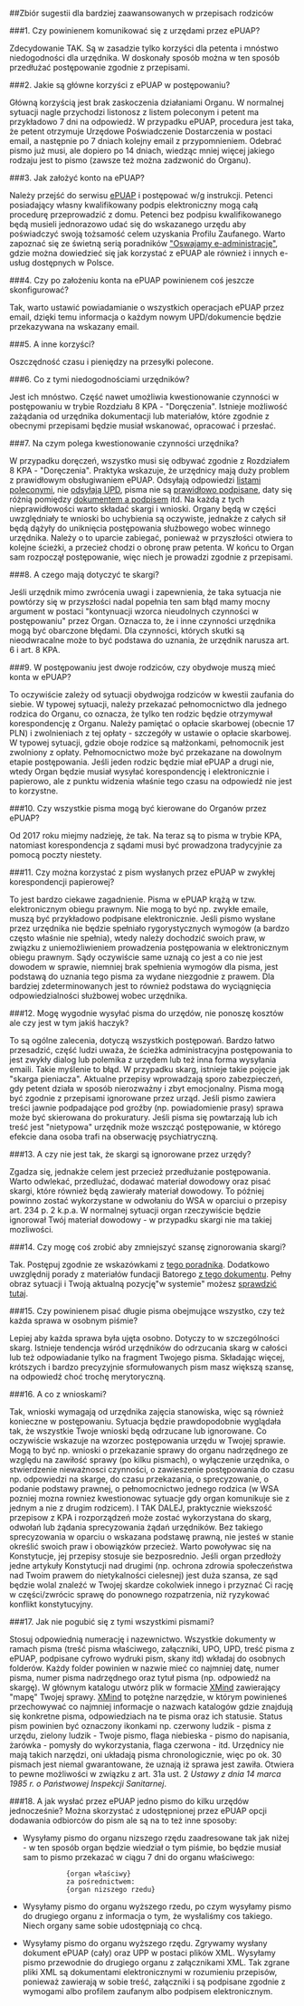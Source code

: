 ##Zbiór sugestii dla bardziej zaawansowanych w przepisach rodziców

###1. Czy powinienem komunikować się z urzędami przez ePUAP?

Zdecydowanie TAK. Są w zasadzie tylko korzyści dla petenta i mnóstwo niedogodności dla urzędnika. W doskonały sposób można w ten sposób przedłużać postępowanie zgodnie z przepisami.

###2. Jakie są główne korzyści z ePUAP w postępowaniu?

Główną korzyścią jest brak zaskoczenia działaniami Organu. W normalnej sytuacji nagle przychodzi listonosz z listem poleconym i petent ma przykładowo 7 dni na odpowiedź. W przypadku ePUAP, procedura jest taka, że petent otrzymuje Urzędowe Poświadczenie Dostarczenia w postaci email, a następnie po 7 dniach kolejny email z przypomnieniem. Odebrać pismo już musi, ale dopiero po 14 dniach, wiedząc mniej więcej jakiego rodzaju jest to pismo (zawsze też można zadzwonić do Organu).

###3. Jak założyć konto na ePUAP?

Należy przejść do serwisu [ePUAP](http://epuap.gov.pl) i postępować w/g instrukcji. Petenci posiadający własny kwalifikowany podpis elektroniczny mogą całą procedurę przeprowadzić z domu. Petenci bez podpisu kwalifikowanego będą musieli jednorazowo udać się do wskazanego urzędu aby poświadczyć swoją tożsamość celem uzyskania Profilu Zaufanego. Warto zapoznać się ze świetną serią poradników ["Oswajamy e-administrację"](http://di.com.pl/tagi/oswajamy-e-administracje/), gdzie można dowiedzieć się jak korzystać z ePUAP ale również i innych e-usług dostępnych w Polsce.

###4. Czy po założeniu konta na ePUAP powinienem coś jeszcze skonfigurować?

Tak, warto ustawić powiadamianie o wszystkich operacjach ePUAP przez email, dzięki temu informacja o każdym nowym UPD/dokumencie będzie przekazywana na wskazany email.

###5. A inne korzyści?

Oszczędność czasu i pieniędzy na przesyłki polecone.

###6. Co z tymi niedogodnościami urzędników?

Jest ich mnóstwo. Część nawet umożliwia kwestionowanie czynności w postępowaniu w trybie Rozdziału 8 KPA -  "Doręczenia". Istnieje możliwość zażądania od urzędnika dokumentacji lub materiałów, które zgodnie z obecnymi przepisami będzie musiał wskanować, opracować i przesłać.

###7. Na czym polega kwestionowanie czynności urzędnika?

W przypadku doręczeń, wszystko musi się odbywać zgodnie z Rozdziałem 8 KPA -  "Doręczenia".
Praktyka wskazuje, że urzędnicy mają duży problem z prawidłowym obsługiwaniem ePUAP. Odsyłają odpowiedzi 
[listami poleconymi](https://github.com/szanitani/szczepienia/blob/master/Sciezki%20alternatywne/skarga%20na%20nieprawidlowe%20doreczenie.md),
nie [odsyłają UPD](https://github.com/szanitani/szczepienia/blob/master/Sciezki%20alternatywne/skarga%20na%20pismo%20bez%20upd.md), 
pisma nie są [prawidłowo podpisane](https://github.com/szanitani/szczepienia/blob/master/Sciezki%20alternatywne/skarga%20na%20pismo%20bez%20podpisu.md), 
daty się różnią pomiędzy [dokumentem a podpisem](https://github.com/szanitani/szczepienia/blob/master/Sciezki%20alternatywne/skarga%20na%20pismo%20z%20nieprawidlowym%20podpisem.md) itd.
Na każdą z tych nieprawidłowości warto składać skargi i wnioski. Organy będą w części uwzględniały te wnioski bo uchybienia są oczywiste, jednakże z całych sił będą dążyły do uniknięcia
postępowania służbowego wobec winnego urzędnika. Należy o to uparcie zabiegać, ponieważ w przyszłości otwiera to kolejne ścieżki, a przecież chodzi o obronę praw petenta.
W końcu to Organ sam rozpoczął postępowanie, więc niech je prowadzi zgodnie z przepisami.

###8. A czego mają dotyczyć te skargi?

Jeśli urzędnik mimo zwrócenia uwagi i zapewnienia, że taka sytuacja nie powtórzy się w przyszłości nadal popełnia ten sam błąd mamy mocny argument w postaci "kontynuacji wzorca nieudolnych czynności w postępowaniu" przez Organ. Oznacza to, że i inne czynności urzędnika mogą być obarczone błędami. Dla czynności, których skutki są nieodwracalne może to być podstawa do uznania, że urzędnik narusza art. 6 i art. 8 KPA.

###9. W postępowaniu jest dwoje rodziców, czy obydwoje muszą mieć konta w ePUAP?

To oczywiście zależy od sytuacji obydwojga rodziców w kwestii zaufania do siebie. W typowej sytuacji, należy przekazać pełnomocnictwo dla jednego rodzica do Organu, co oznacza, że tylko ten rodzic będzie otrzymywał korespondencję z Organu. Należy pamiętać o opłacie skarbowej (obecnie 17 PLN) i zwolnieniach z tej opłaty - szczegóły w ustawie o opłacie skarbowej. W typowej sytuacji, gdzie oboje rodzice są małżonkami, pełnomocnik jest zwolniony z opłaty. Pełnomocnictwo może być przekazane na dowolnym etapie postępowania. Jeśli jeden rodzic będzie miał ePUAP a drugi nie, wtedy Organ będzie musiał wysyłać korespondencję i elektronicznie i papierowo, ale z punktu widzenia właśnie tego czasu na odpowiedź nie jest to korzystne.

###10. Czy wszystkie pisma mogą być kierowane do Organów przez ePUAP?

Od 2017 roku miejmy nadzieję, że tak. Na teraz są to pisma w trybie KPA, natomiast korespondencja z sądami musi być prowadzona tradycyjnie za pomocą poczty niestety.

###11. Czy można korzystać z pism wysłanych przez ePUAP w zwykłej korespondencji papierowej?

To jest bardzo ciekawe zagadnienie. Pisma w ePUAP krążą w tzw. elektronicznym obiegu prawnym. Nie mogą to być np. zwykłe emaile, muszą być przykładowo podpisane elektronicznie. Jeśli pismo wysłane przez urzędnika nie będzie spełniało rygorystycznych wymogów (a bardzo często właśnie nie spełnia), wtedy należy dochodzić swoich praw, w związku z uniemożliwieniem prowadzenia postępowania w elektronicznym obiegu prawnym. Sądy oczywiście same uznają co jest a co nie jest dowodem w sprawie, niemniej brak spełnienia wymogów dla pisma, jest podstawą do uznania tego pisma za wydane niezgodnie z prawem. Dla bardziej zdeterminowanych jest to również podstawa do wyciągnięcia odpowiedzialności służbowej wobec urzędnika.

###12. Mogę wygodnie wysyłać pisma do urzędów, nie ponoszę kosztów ale czy jest w tym jakiś haczyk?

To są ogólne zalecenia, dotyczą wszystkich postępowań. Bardzo łatwo przesadzić, część ludzi uważa, że ścieżka administracyjna postępowania to jest zwykły dialog lub polemika z urzędem lub też inna forma wysyłania emaili. Takie myślenie to błąd. W przypadku skarg, istnieje takie pojęcie jak "skarga pieniacza". Aktualne przepisy wprowadzają sporo zabezpieczeń, gdy petent działa w sposób nierozważny i zbyt emocjonalny. Pisma mogą być zgodnie z przepisami ignorowane przez urząd. Jeśli pismo zawiera treści jawnie podpadające pod groźby (np. powiadomienie prasy) sprawa może być skierowana do prokuratury. Jeśli pisma się powtarzają lub ich treść jest "nietypowa" urzędnik może wszcząć postępowanie, w którego efekcie dana osoba trafi na obserwację psychiatryczną.

###13. A czy nie jest tak, że skargi są ignorowane przez urzędy?

Zgadza się, jednakże celem jest przecież przedłużanie postępowania. Warto odwlekać, przedlużać, dodawać materiał dowodowy oraz pisać skargi, które również będą zawierały materiał dowodowy. To później powinno zostać wykorzystane w odwołaniu do WSA w oparciui o przepisy art. 234 p. 2 k.p.a. W normalnej sytuacji organ rzeczywiście będzie ignorował Twój materiał dowodowy - w przypadku skargi nie ma takiej mozliwości.

###14. Czy mogę coś zrobić aby zmniejszyć szansę zignorowania skargi?

Tak. Postępuj zgodnie ze wskazówkami z [tego poradnika](http://forumprawne.org/prawo-administracyjne/301849-jak-pisac-skuteczne-pisma-do-urzedu-poradnik.html). Dodatkowo uwzględnij porady z materiałów fundacji Batorego [z tego dokumentu](http://www.batory.org.pl/ftp/korupcja/sciagawka2_skargi_i_wnioski.pdf). Pełny obraz sytuacji i Twoją aktualną pozycję"w systemie" możesz [sprawdzić tutaj](http://www.batory.org.pl/ftp/korupcja/sciagawka4_postepowanie_administracyjne.pdf).

###15. Czy powinienem pisać długie pisma obejmujące wszystko, czy też każda sprawa w osobnym piśmie?

Lepiej aby każda sprawa była ujęta osobno. Dotyczy to w szczególności skarg. Istnieje tendencja wśród urzędników do odrzucania skarg w całości lub też odpowiadanie tylko na fragment Twojego pisma. Składając więcej, krótszych i bardzo precyzyjnie sformułowanych pism masz większą szansę, na odpowiedź choć trochę merytoryczną.

###16. A co z wnioskami?

Tak, wnioski wymagają od urzędnika zajęcia stanowiska, więc są również konieczne w postępowaniu. Sytuacja będzie prawdopodobnie wyglądała tak, że wszystkie Twoje wnioski będą odrzucane lub ignorowane. Co oczywiście wskazuje na wzorzec postępowania urzędu w Twojej sprawie. Mogą to być np. wnioski o przekazanie sprawy do organu nadrzędnego ze względu na zawiłość sprawy (po kilku pismach), o wyłączenie urzędnika, o stwierdzenie nieważnosci czynności, o zawieszenie postępowania do czasu np. odpowiedzi na skarge, do czasu przekazania, o sprecyzowanie, o podanie podstawy prawnej, o pełnomocnictwo jednego rodzica (w WSA pozniej mozna rowniez kwestionowac sytuacje gdy organ komunikuje sie z jednym a nie z drugim rodzicem). I TAK DALEJ, praktycznie wiekszość przepisow z KPA i rozporządzeń może zostać wykorzystana do skarg, odwołań lub żądania sprecyzowania żądań urzędników. Bez takiego sprecyzowania w oparciu o wskazana podstawę prawną, nie jesteś w stanie określić swoich praw i obowiązków przecież. Warto powoływac się na Konstytucje, jej przepisy stosuje sie bezposrednio. Jeśli organ przedłoży jedne artykuły Konstytucji nad drugimi (np. ochrona zdrowia społeczeństwa nad Twoim prawem do nietykalności cielesnej) jest duża szansa, ze sąd będzie wolal znaleźć w Twojej skardze cokolwiek innego i przyznać Ci rację w części/zwrócic sprawę do ponownego rozpatrzenia, niż ryzykować konflikt konstytucyjny.

###17. Jak nie pogubić się z tymi wszystkimi pismami?

Stosuj odpowiednią numerację i nazewnictwo. Wszystkie dokumenty w ramach pisma (treść pisma właściwego, załączniki, UPO, UPD, treść pisma z ePUAP, podpisane cyfrowo wydruki pism, skany itd) wkładaj do osobnych folderów. Każdy folder powinien w nazwie mieć co najmniej datę, numer pisma, numer pisma nadrzędnego oraz tytuł pisma (np. odpowiedź na skargę). W głównym katalogu utwórz plik w formacie [XMind](http://www.xmind.net/) zawierający "mapę" Twojej sprawy. [XMind](http://www.xmind.net/) to potężne narzędzie, w którym powinieneś przechowywać co najmniej informacje o nazwach katalogów gdzie znajdują się konkretne pisma, odpowiedziach na te pisma oraz ich statusie. Status pism powinien być oznaczony ikonkami np. czerwony ludzik - pisma z urzędu, zielony ludzik - Twoje pismo, flaga niebieska - pismo do napisania, żarówka - pomysły do wykorzystania, flaga czerwona - itd. Urzędnicy nie mają takich narzędzi, oni układają pisma chronologicznie, więc po ok. 30 pismach jest niemal gwarantowane, że uznają iż sprawa jest zawiła. Otwiera to pewne możliwości w związku z  art. 31a ust. 2 *Ustawy z dnia 14 marca 1985 r. o Państwowej Inspekcji Sanitarnej*.

###18. A jak wysłać przez ePUAP jedno pismo do kilku urzędów jednocześnie?
Można skorzystać z udostępnionej przez ePUAP opcji dodawania odbiorców do pism ale są na to też inne sposoby: 

- Wysyłamy pismo do organu nizszego rzędu zaadresowane tak jak niżej - w ten sposób organ będzie wiedział o tym piśmie, bo będzie musiał sam to pismo przekazać w ciągu 7 dni do organu właściwego:
```
              {organ właściwy}
              za pośrednictwem:
              {organ nizszego rzedu}
```

- Wysyłamy pismo do organu wyższego rzedu, po czym wysyłamy pismo do drugiego organu z informacja o tym, że wysłaliśmy cos takiego. Niech organy same sobie udostępniają co chcą.

- Wysyłamy pismo do organu wyższego rzędu. Zgrywamy wysłany dokument ePUAP (cały) oraz UPP w postaci plików XML. Wysyłamy pismo przewodnie do drugiego organu z załącznikami XML. Tak zgrane pliki XML są dokumentami elektronicznymi w rozumieniu przepisów, ponieważ zawierają w sobie treść, załączniki i są podpisane zgodnie z wymogami albo profilem zaufanym albo podpisem elektronicznym.
 
